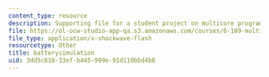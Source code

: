 ```yaml
---
content_type: resource
description: Supporting file for a student project on multicore programming.
file: https://ol-ocw-studio-app-qa.s3.amazonaws.com/courses/6-189-multicore-programming-primer-january-iap-2007/3dd5c81833efb445999e91d110bbd4b0_batterysimulation.swf
file_type: application/x-shockwave-flash
resourcetype: Other
title: batterysimulation
uid: 3dd5c818-33ef-b445-999e-91d110bbd4b0
---
```

